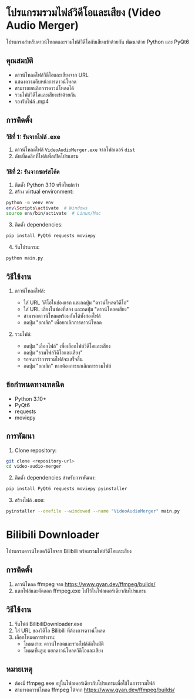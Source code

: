 # โปรแกรมรวมไฟล์วิดีโอและเสียง (Video Audio Merger)

โปรแกรมสำหรับดาวน์โหลดและรวมไฟล์วิดีโอกับเสียงเข้าด้วยกัน พัฒนาด้วย Python และ PyQt6

## คุณสมบัติ
- ดาวน์โหลดไฟล์วิดีโอและเสียงจาก URL
- แสดงความคืบหน้าการดาวน์โหลด
- สามารถยกเลิกการดาวน์โหลดได้
- รวมไฟล์วิดีโอและเสียงเข้าด้วยกัน
- รองรับไฟล์ .mp4

## การติดตั้ง

### วิธีที่ 1: รันจากไฟล์ .exe
1. ดาวน์โหลดไฟล์ `VideoAudioMerger.exe` จากโฟลเดอร์ `dist`
2. ดับเบิ้ลคลิกที่ไฟล์เพื่อเปิดโปรแกรม

### วิธีที่ 2: รันจากซอร์สโค้ด
1. ติดตั้ง Python 3.10 หรือใหม่กว่า
2. สร้าง virtual environment:
```bash
python -m venv env
env\Scripts\activate  # Windows
source env/bin/activate  # Linux/Mac
```
3. ติดตั้ง dependencies:
```bash
pip install PyQt6 requests moviepy
```
4. รันโปรแกรม:
```bash
python main.py
```

## วิธีใช้งาน
1. ดาวน์โหลดไฟล์:
   - ใส่ URL วิดีโอในช่องแรก และกดปุ่ม "ดาวน์โหลดวิดีโอ"
   - ใส่ URL เสียงในช่องที่สอง และกดปุ่ม "ดาวน์โหลดเสียง"
   - สามารถดาวน์โหลดพร้อมกันได้ทั้งสองไฟล์
   - กดปุ่ม "ยกเลิก" เพื่อยกเลิกการดาวน์โหลด

2. รวมไฟล์:
   - กดปุ่ม "เลือกไฟล์" เพื่อเลือกไฟล์วิดีโอและเสียง
   - กดปุ่ม "รวมไฟล์วิดีโอและเสียง"
   - รอจนกว่าการรวมไฟล์จะเสร็จสิ้น
   - กดปุ่ม "ยกเลิก" หากต้องการยกเลิกการรวมไฟล์

## ข้อกำหนดทางเทคนิค
- Python 3.10+
- PyQt6
- requests
- moviepy

## การพัฒนา
1. Clone repository:
```bash
git clone <repository-url>
cd video-audio-merger
```

2. ติดตั้ง dependencies สำหรับการพัฒนา:
```bash
pip install PyQt6 requests moviepy pyinstaller
```

3. สร้างไฟล์ .exe:
```bash
pyinstaller --onefile --windowed --name "VideoAudioMerger" main.py
```

# Bilibili Downloader

โปรแกรมดาวน์โหลดวิดีโอจาก Bilibili พร้อมรวมไฟล์วิดีโอและเสียง

## การติดตั้ง

1. ดาวน์โหลด ffmpeg จาก https://www.gyan.dev/ffmpeg/builds/ 
2. แตกไฟล์และคัดลอก ffmpeg.exe ไปไว้ในโฟลเดอร์เดียวกับโปรแกรม

## วิธีใช้งาน

1. รันไฟล์ BilibiliDownloader.exe
2. ใส่ URL ของวิดีโอ Bilibili ที่ต้องการดาวน์โหลด
3. เลือกโหมดการทำงาน:
   - โหมดง่าย: ดาวน์โหลดและรวมไฟล์อัตโนมัติ
   - โหมดขั้นสูง: แยกดาวน์โหลดวิดีโอและเสียง

## หมายเหตุ

- ต้องมี ffmpeg.exe อยู่ในโฟลเดอร์เดียวกับโปรแกรมเพื่อใช้ในการรวมไฟล์
- สามารถดาวน์โหลด ffmpeg ได้จาก https://www.gyan.dev/ffmpeg/builds/